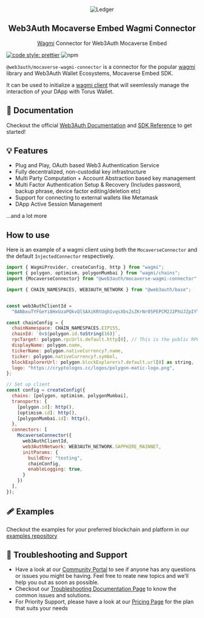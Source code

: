 <p align="center">
 <img src="https://web3auth.io/images/w3a-L-Favicon-1.svg" align="center" alt="Ledger" />
 <h2 align="center">Web3Auth Mocaverse Embed Wagmi Connector</h2>
 <p align="center"><a href="https://github.com/tmm/wagmi">Wagmi</a> Connector for Web3Auth Mocaverse Embed</p>
</p>

[![code style: prettier](https://img.shields.io/badge/code_style-prettier-ff69b4.svg?style=flat-square)](https://github.com/prettier/prettier)
![npm](https://img.shields.io/npm/dw/@web3auth/mocaverse-wagmi-connector)

`@web3auth/mocaverse-wagmi-connector` is a connector for the popular [wagmi](https://github.com/tmm/wagmi) library and Web3Auth Wallet Ecosystems, Mocaverse Embed SDK. 

It can be used to initialize a [wagmi client](https://wagmi.sh/docs/client) that will seemlessly manage the interaction of your DApp with Torus Wallet.

## 📖 Documentation

Checkout the official [Web3Auth Documentation](https://web3auth.io/docs) and [SDK Reference](https://web3auth.io/docs/sdk/) to get started!

## 💡 Features

- Plug and Play, OAuth based Web3 Authentication Service
- Fully decentralized, non-custodial key infrastructure
- Multi Party Computation + Account Abstraction based key management
- Multi Factor Authentication Setup & Recovery (Includes password, backup phrase, device factor editing/deletion etc)
- Support for connecting to external wallets like Metamask
- DApp Active Session Management

...and a lot more

## How to use

Here is an example of a wagmi client using both the `MocaverseConnector` and the default `InjectedConnector` respectively.

```js
import { WagmiProvider, createConfig, http } from "wagmi";
import { polygon, optimism, polygonMumbai } from "wagmi/chains";
import {MocaverseConnector} from "@web3auth/mocaverse-wagmi-connector";

import { CHAIN_NAMESPACES, WEB3AUTH_NETWORK } from "@web3auth/base";


const web3AuthClientId =
  "BANbxuTYFGeYi8HxUzaPQkvQlSAXiKRtUqb1vqsXbsZsZKrNr05PEPCM2J2PhUJZpIYl0XzQa6jxUjnYzSU9LXY";

const chainConfig = {
  chainNamespace: CHAIN_NAMESPACES.EIP155,
  chainId: `0x${polygon.id.toString(16)}`,
  rpcTarget: polygon.rpcUrls.default.http[0], // This is the public RPC we have added, please pass on your own endpoint while creating an app
  displayName: polygon.name,
  tickerName: polygon.nativeCurrency?.name,
  ticker: polygon.nativeCurrency?.symbol,
  blockExplorerUrl: polygon.blockExplorers?.default.url[0] as string,
  logo: "https://cryptologos.cc/logos/polygon-matic-logo.png",
};

// Set up client
const config = createConfig({
  chains: [polygon, optimism, polygonMumbai],
  transports: {
    [polygon.id]: http(),
    [optimism.id]: http(),
    [polygonMumbai.id]: http(),
  },
  connectors: [
    MocaverseConnector({
      web3AuthClientId,
      web3AuthNetwork: WEB3AUTH_NETWORK.SAPPHIRE_MAINNET,
      initParams: {
        buildEnv: "testing",
        chainConfig,
        enableLogging: true,
      }
    })
  ],
});
```

## 🩹 Examples

Checkout the examples for your preferred blockchain and platform in our [examples repository](https://github.com/Web3Auth/wallet-ecosystems-examples/)

## 💬 Troubleshooting and Support

- Have a look at our [Community Portal](https://community.web3auth.io/) to see if anyone has any questions or issues you might be having. Feel free to reate new topics and we'll help you out as soon as possible.
- Checkout our [Troubleshooting Documentation Page](https://web3auth.io/docs/troubleshooting) to know the common issues and solutions.
- For Priority Support, please have a look at our [Pricing Page](https://web3auth.io/pricing.html) for the plan that suits your needs

